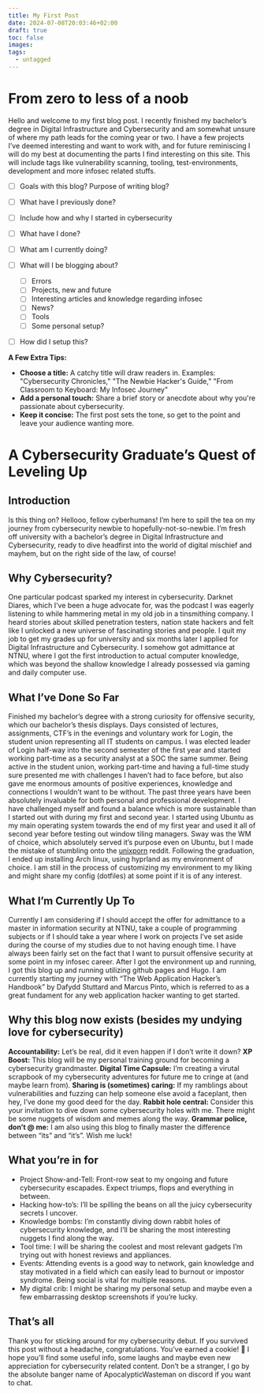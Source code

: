 ```yaml
---
title: My First Post
date: 2024-07-08T20:03:46+02:00
draft: true
toc: false
images: 
tags:
  - untagged
---
```

# From zero to less of a noob

Hello and welcome to my first blog post. I recently finished my bachelor’s degree in Digital Infrastructure and Cybersecurity and am somewhat unsure of where my path leads for the coming year or two. I have a few projects I’ve deemed interesting and want to work with, and for future reminiscing I will do my best at documenting the parts I find interesting on this site. This will include tags like vulnerability scanning, tooling, test-environments, development and more infosec related stuffs. 


- [ ] Goals with this blog? Purpose of writing blog?
- [ ] What have I previously done?
- [ ] Include how and why I started in cybersecurity
- [ ] What have I done?
- [ ] What am I currently doing?
- [ ] What will I be blogging about? 
	- [ ] Errors
	- [ ] Projects, new and future
	- [ ] Interesting articles and knowledge regarding infosec
	- [ ] News? 
	- [ ] Tools
	- [ ] Some personal setup?
- [ ] How did I setup this? 


**A Few Extra Tips:**

- **Choose a title:** A catchy title will draw readers in. Examples: "Cybersecurity Chronicles," "The Newbie Hacker's Guide," "From Classroom to Keyboard: My Infosec Journey"
- **Add a personal touch:** Share a brief story or anecdote about why you're passionate about cybersecurity.
- **Keep it concise:** The first post sets the tone, so get to the point and leave your audience wanting more.


# A Cybersecurity Graduate’s Quest of Leveling Up 

## Introduction

Is this thing on? Hellooo, fellow cyberhumans! I’m here to spill the tea on my journey from cybersecurity newbie to hopefully-not-so-newbie. I’m fresh off university with a bachelor’s degree in Digital Infrastructure and Cybersecurity, ready to dive headfirst into the world of digital mischief and mayhem, but on the right side of the law, of course!

## Why Cybersecurity?
One particular podcast sparked my interest in cybersecurity. Darknet Diares, which I’ve been a huge advocate for, was the podcast I was eagerly listening to while hammering metal in my old job in a tinsmithing company. I heard stories about skilled penetration testers, nation state hackers and felt like I unlocked a new universe of fascinating stories and people. I quit my job to get my grades up for university and six months later I applied for Digital Infrastructure and Cybersecurity. I somehow got admittance at NTNU, where I got the first introduction to actual computer knowledge, which was beyond the shallow knowledge I already possessed via gaming and daily computer use.

## What I’ve Done So Far
Finished my bachelor’s degree with a strong curiosity for offensive security, which our bachelor’s thesis displays. Days consisted of lectures, assignments, CTF’s in the evenings and voluntary work for Login, the student union representing all IT students on campus. I was elected leader of Login half-way into the second semester of the first year and started working part-time as a security analyst at a SOC the same summer. Being active in the student union, working part-time and having a full-time study sure presented me with challenges I haven’t had to face before, but also gave me enormous amounts of positive experiences, knowledge and connections I wouldn’t want to be without. 
The past three years have been absolutely invaluable for both personal and professional development. I have challenged myself and found a balance which is more sustainable than I started out with during my first and second year. I started using Ubuntu as my main operating system towards the end of my first year and used it all of second year before testing out window tiling managers. Sway was the WM of choice, which absolutely served it’s purpose even on Ubuntu, but I made the mistake of stumbling onto the [unixporn](https://www.reddit.com/r/unixporn/) reddit. Following the graduation, I ended up installing Arch linux, using hyprland as my environment of choice. I am still in the process of customizing my environment to my liking and might share my config (dotfiles) at some point if it is of any interest. 

## What I’m Currently Up To
Currently I am considering if I should accept the offer for admittance to a master in information security at NTNU, take a couple of programming subjects or if I should take a year where I work on projects I’ve set aside during the course of my studies due to not having enough time. I have always been fairly set on the fact that I want to pursuit offensive security at some point in my infosec career. After I got the environment up and running, I got this blog up and running utilizing github pages and Hugo. I am currently starting my journey with “The Web Application Hacker’s Handbook” by Dafydd Stuttard and Marcus Pinto, which is referred to as a great fundament for any web application hacker wanting to get started. 

## Why this blog now exists (besides my undying love for cybersecurity)
**Accountability:** Let’s be real, did it even happen if I don’t write it down?
**XP Boost:** This blog will be my personal training ground for becoming a cybersecurity grandmaster. 
**Digital Time Capsule:** I’m creating a virutal scrapbook of my cybersecurity adventures for future me to cringe at (and maybe learn from). 
**Sharing is (sometimes) caring:** If my ramblings about vulnerabilities and fuzzing can help someone else avoid a faceplant, then hey, I’ve done my good deed for the day. 
**Rabbit hole central:** Consider this your invitation to dive down some cybersecurity holes with me. There might be some nuggets of wisdom and memes along the way. 
**Grammar police, don’t @ me:** I am also using this blog to finally master the difference between “its” and “it’s”. Wish me luck!


## What you’re in for
- Project Show-and-Tell: Front-row seat to my ongoing and future cybersecurity escapades. Expect triumps, flops and everything in between. 
- Hacking how-to’s: I’ll be spilling the beans on all the juicy cybersecurity secrets I uncover. 
- Knowledge bombs: I’m constantly diving down rabbit holes of cybersecurity knowledge, and I’ll be sharing the most interesting nuggets I find along the way. 
- Tool time: I will be sharing the coolest and most relevant gadgets I’m trying out with honest reviews and appliances. 
- Events: Attending events is a good way to network, gain knowledge and stay motivated in a field which can easily lead to burnout or impostor syndrome. Being social is vital for multiple reasons. 
- My digital crib: I might be sharing my personal setup and maybe even a few embarrassing desktop screenshots if you’re lucky. 

## That’s all
Thank you for sticking around for my cybersecurity debut. If you survived this post without a headache, congratulations. You’ve earned a cookie! 🍪 I hope you’ll find some useful info, some laughs and maybe even new appreciation for cybersecurity related content. Don’t be a stranger, I go by the absolute banger name of ApocalypticWasteman on discord if you want to chat. 